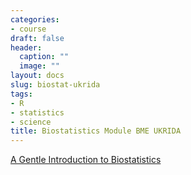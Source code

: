 ```yaml
---
categories:
- course
draft: false
header:
  caption: ""
  image: ""
layout: docs
slug: biostat-ukrida
tags:
- R
- statistics
- science
title: Biostatistics Module BME UKRIDA
---
```


[A Gentle Introduction to Biostatistics](https://lamurian.rbind.io/note/2020/01-intro/index.html)
